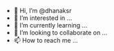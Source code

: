 - 👋 Hi, I’m @dhanaksr
- 👀 I’m interested in ...
- 🌱 I’m currently learning ...
- 💞️ I’m looking to collaborate on ...
- 📫 How to reach me ...

<!---
dhanaksr/dhanaksr is a ✨ special ✨ repository because its `README.md` (this file) appears on your GitHub profile.
You can click the Preview link to take a look at your changes.
--->
